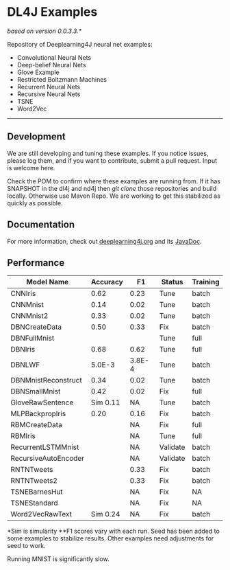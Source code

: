 DL4J Examples 
=========================
*based on version 0.0.3.3.\**

Repository of Deeplearning4J neural net examples:

- Convolutional Neural Nets
- Deep-belief Neural Nets
- Glove Example
- Restricted Boltzmann Machines
- Recurrent Neural Nets
- Recursive Neural Nets
- TSNE
- Word2Vec

---
## Development
We are still developing and tuning these examples. If you notice issues, please log them, and if you want to contribute, submit a pull request. Input is welcome here.

Check the POM to confirm where these examples are running from. If it has SNAPSHOT in the dl4j and nd4j then *git clone* those repositories and build locally. Otherwise use Maven Repo. We are working to get this stabilized as quickly as possible.

## Documentation
For more information, check out [deeplearning4j.org](http://deeplearning4j.org/) and its [JavaDoc](http://deeplearning4j.org/doc/).

## Performance

| **Model Name**      | **Accuracy** | **F1** | **Status**   | **Training**  |
|---------------------|--------------|--------|--------------|---------------|
| CNNIris             | 0.62         | 0.23   | Tune         | batch         | - only predicts 0
| CNNMnist            | 0.14         | 0.02   | Tune         | batch         | - only predicts 9
| CNNMnist2           | 0.33         | 0.02   | Tune         | batch         | - only predicts 6
| DBNCreateData       | 0.50         | 0.33   | Fix          | batch         | - predicts NAN
| DBNFullMnist        |              |        | Tune         | full          |
| DBNIris             | 0.68         | 0.62   | Tune         | full          | - predicts all 3
| DBNLWF              | 5.0E-3       | 3.8E-4 | Tune         | batch         | - only predicts 0
| DBNMnistReconstruct | 0.34         | 0.02   | Tune         | batch         | - only predicts 0
| DBNSmallMnist       | 0.42         | 0.02   | Fix          | full          | - only predicts 0
| GloveRawSentence    | Sim 0.11     | NA     | Tune         | batch         |
| MLPBackpropIris     | 0.20         | 0.16   | Fix          | batch         | - only predicts 0
| RBMCreateData	      |              | NA     | Fix          | full          |
| RBMIris             |              | NA     | Tune         | full          |
| RecurrentLSTMMnist  |              | NA     | Validate     | batch         |
| RecursiveAutoEncoder|              | NA     | Validate     | batch         |
| RNTNTweets          |              | 0.33   | Fix          | batch         | - predicts multiple
| RNTNTweets2         |              | 0.33   | Fix          | batch         | - predicts multiple
| TSNEBarnesHut       |              | NA     | Fix          | NA            |
| TSNEStandard        |              | NA     | Fix          | NA            |
| Word2VecRawText     | Sim 0.24     | NA     | Fix          | batch         |
    

*Sim is simularity
**F1 scores vary with each run. Seed has been added to some examples to stabilize results. Other examples need adjustments for seed to work.

Running MNIST is significantly slow.
